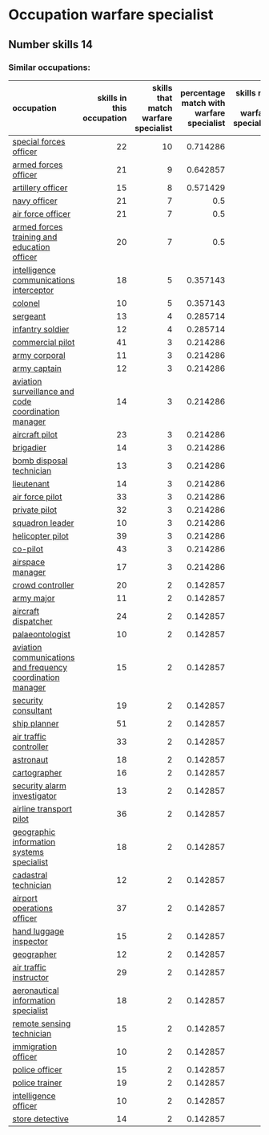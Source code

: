 # Occupation warfare specialist
## Number skills 14
### Similar occupations:
| occupation                                                                                                                  |   skills in this occupation |   skills that match warfare specialist |   percentage match with warfare specialist |   skills not in warfare specialist |
|:----------------------------------------------------------------------------------------------------------------------------|----------------------------:|---------------------------------------:|-------------------------------------------:|-----------------------------------:|
| [special forces officer](special_forces_officer.md)                                                                         |                          22 |                                     10 |                                   0.714286 |                                 12 |
| [armed forces officer](armed_forces_officer.md)                                                                             |                          21 |                                      9 |                                   0.642857 |                                 12 |
| [artillery officer](artillery_officer.md)                                                                                   |                          15 |                                      8 |                                   0.571429 |                                  7 |
| [navy officer](navy_officer.md)                                                                                             |                          21 |                                      7 |                                   0.5      |                                 14 |
| [air force officer](air_force_officer.md)                                                                                   |                          21 |                                      7 |                                   0.5      |                                 14 |
| [armed forces training and education officer](armed_forces_training_and_education_officer.md)                               |                          20 |                                      7 |                                   0.5      |                                 13 |
| [intelligence communications interceptor](intelligence_communications_interceptor.md)                                       |                          18 |                                      5 |                                   0.357143 |                                 13 |
| [colonel](colonel.md)                                                                                                       |                          10 |                                      5 |                                   0.357143 |                                  5 |
| [sergeant](sergeant.md)                                                                                                     |                          13 |                                      4 |                                   0.285714 |                                  9 |
| [infantry soldier](infantry_soldier.md)                                                                                     |                          12 |                                      4 |                                   0.285714 |                                  8 |
| [commercial pilot](commercial_pilot.md)                                                                                     |                          41 |                                      3 |                                   0.214286 |                                 38 |
| [army corporal](army_corporal.md)                                                                                           |                          11 |                                      3 |                                   0.214286 |                                  8 |
| [army captain](army_captain.md)                                                                                             |                          12 |                                      3 |                                   0.214286 |                                  9 |
| [aviation surveillance and code coordination manager](aviation_surveillance_and_code_coordination_manager.md)               |                          14 |                                      3 |                                   0.214286 |                                 11 |
| [aircraft pilot](aircraft_pilot.md)                                                                                         |                          23 |                                      3 |                                   0.214286 |                                 20 |
| [brigadier](brigadier.md)                                                                                                   |                          14 |                                      3 |                                   0.214286 |                                 11 |
| [bomb disposal technician](bomb_disposal_technician.md)                                                                     |                          13 |                                      3 |                                   0.214286 |                                 10 |
| [lieutenant](lieutenant.md)                                                                                                 |                          14 |                                      3 |                                   0.214286 |                                 11 |
| [air force pilot](air_force_pilot.md)                                                                                       |                          33 |                                      3 |                                   0.214286 |                                 30 |
| [private pilot](private_pilot.md)                                                                                           |                          32 |                                      3 |                                   0.214286 |                                 29 |
| [squadron leader](squadron_leader.md)                                                                                       |                          10 |                                      3 |                                   0.214286 |                                  7 |
| [helicopter pilot](helicopter_pilot.md)                                                                                     |                          39 |                                      3 |                                   0.214286 |                                 36 |
| [co-pilot](co-pilot.md)                                                                                                     |                          43 |                                      3 |                                   0.214286 |                                 40 |
| [airspace manager](airspace_manager.md)                                                                                     |                          17 |                                      3 |                                   0.214286 |                                 14 |
| [crowd controller](crowd_controller.md)                                                                                     |                          20 |                                      2 |                                   0.142857 |                                 18 |
| [army major](army_major.md)                                                                                                 |                          11 |                                      2 |                                   0.142857 |                                  9 |
| [aircraft dispatcher](aircraft_dispatcher.md)                                                                               |                          24 |                                      2 |                                   0.142857 |                                 22 |
| [palaeontologist](palaeontologist.md)                                                                                       |                          10 |                                      2 |                                   0.142857 |                                  8 |
| [aviation communications and frequency coordination manager](aviation_communications_and_frequency_coordination_manager.md) |                          15 |                                      2 |                                   0.142857 |                                 13 |
| [security consultant](security_consultant.md)                                                                               |                          19 |                                      2 |                                   0.142857 |                                 17 |
| [ship planner](ship_planner.md)                                                                                             |                          51 |                                      2 |                                   0.142857 |                                 49 |
| [air traffic controller](air_traffic_controller.md)                                                                         |                          33 |                                      2 |                                   0.142857 |                                 31 |
| [astronaut](astronaut.md)                                                                                                   |                          18 |                                      2 |                                   0.142857 |                                 16 |
| [cartographer](cartographer.md)                                                                                             |                          16 |                                      2 |                                   0.142857 |                                 14 |
| [security alarm investigator](security_alarm_investigator.md)                                                               |                          13 |                                      2 |                                   0.142857 |                                 11 |
| [airline transport pilot](airline_transport_pilot.md)                                                                       |                          36 |                                      2 |                                   0.142857 |                                 34 |
| [geographic information systems specialist](geographic_information_systems_specialist.md)                                   |                          18 |                                      2 |                                   0.142857 |                                 16 |
| [cadastral technician](cadastral_technician.md)                                                                             |                          12 |                                      2 |                                   0.142857 |                                 10 |
| [airport operations officer](airport_operations_officer.md)                                                                 |                          37 |                                      2 |                                   0.142857 |                                 35 |
| [hand luggage inspector](hand_luggage_inspector.md)                                                                         |                          15 |                                      2 |                                   0.142857 |                                 13 |
| [geographer](geographer.md)                                                                                                 |                          12 |                                      2 |                                   0.142857 |                                 10 |
| [air traffic instructor](air_traffic_instructor.md)                                                                         |                          29 |                                      2 |                                   0.142857 |                                 27 |
| [aeronautical information specialist](aeronautical_information_specialist.md)                                               |                          18 |                                      2 |                                   0.142857 |                                 16 |
| [remote sensing technician](remote_sensing_technician.md)                                                                   |                          15 |                                      2 |                                   0.142857 |                                 13 |
| [immigration officer](immigration_officer.md)                                                                               |                          10 |                                      2 |                                   0.142857 |                                  8 |
| [police officer](police_officer.md)                                                                                         |                          15 |                                      2 |                                   0.142857 |                                 13 |
| [police trainer](police_trainer.md)                                                                                         |                          19 |                                      2 |                                   0.142857 |                                 17 |
| [intelligence officer](intelligence_officer.md)                                                                             |                          10 |                                      2 |                                   0.142857 |                                  8 |
| [store detective](store_detective.md)                                                                                       |                          14 |                                      2 |                                   0.142857 |                                 12 |
